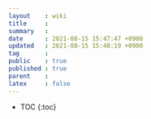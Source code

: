 ```yaml
---
layout    : wiki
title     : 
summary   : 
date      : 2021-08-15 15:47:47 +0900
updated   : 2021-08-15 15:48:19 +0900
tag       : 
public    : true
published : true
parent    : 
latex     : false
---
```

* TOC
{:toc}



